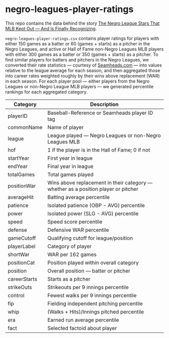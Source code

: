 # negro-leagues-player-ratings
This repo contains the data behind the story [The Negro League Stars That MLB Kept Out — And Is Finally Recognizing](https://projects.fivethirtyeight.com/negro-leagues-mlb/). 

`negro-leagues-player-ratings.csv` contains player ratings for players with either 150 games as a batter or 60 (games + starts) as a pitcher in the Negro Leagues, and active or Hall of Fame non-Negro Leagues MLB players with either 300 games as a batter or 350 (games + starts) as a pitcher. To find similar players for batters and pitchers in the Negro Leagues, we converted their rate statistics — courtesy of [Seamheads.com](http://www.seamheads.com/NegroLgs/) — into values relative to the league average for each season, and then aggregated those into career rates weighted roughly by their wins above replacement (WAR) in each season. For each player pool — either players from the Negro Leagues or non-Negro League MLB players — we generated percentile rankings for each aggregated category.


|   Category   |                                     Description                                     |
|--------------|-------------------------------------------------------------------------------------|
| playerID     | Baseball-Reference or Seamheads player ID tag                                       |
| commonName   | Name of player                                                                      |
| league       | League played — Negro Leagues or non-Negro Leagues MLB                              |
| hof          | 1 if the player is in the Hall of Fame; 0 if not                                    |
| startYear    | First year in league                                                                |
| endYear      | Final year in league                                                                |
| totalGames   | Total games played                                                                  |
| positionWar  | Wins above replacement in their category — whether as a position player or pitcher  |
| averageHit   | Batting average percentile                                                          |
| patience     | Isolated patience (OBP - AVG) percentile                                            |
| power        | Isolated power (SLG - AVG) percentile                                               |
| speed        | Speed score percentile                                                              |
| defense      | Defensive WAR percentile                                                            |
| gameCutoff   | Qualifying cutoff for league/position                                               |
| playerLabel  | Category of player                                                                  |
| shortWar     | WAR per 162 games                                                                   |
| positionCat  | Position played within overall category                                             |
| position     | Overall position —  batter or pitcher                                               |
| careerStarts | Starts as a pitcher                                                                 |
| strikeOuts   | Strikeouts per 9 innings percentile                                                 |
| control      | Fewest walks per 9 innings percentile                                               |
| fip          | Fielding independent pitching percentile                                            |
| whip         | (Walks + Hits)/Innings pitched percentile                                           |
| era          | Earned run average percentile                                                       |
| fact         | Selected factoid about player                                                       |




